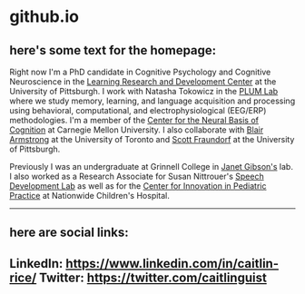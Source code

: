 # github.io

## here's some text for the homepage:

Right now I'm a PhD candidate in Cognitive Psychology and Cognitive Neuroscience in the [Learning Research and Development Center](https://www.lrdc.pitt.edu/) at the University of Pittsburgh.  I work with Natasha Tokowicz in the [PLUM Lab](http://plumlab.pitt.edu/) where we study memory, learning, and language acquisition and processing using behavioral, computational, and electrophysiological (EEG/ERP) methodologies. I'm a member of the [Center for the Neural Basis of Cognition](http://www.cnbc.cmu.edu/) at Carnegie Mellon University. I also collaborate with [Blair Armstrong](http://www.blairarmstrong.net/) at the University of Toronto and [Scott Fraundorf](http://www.lrdc.pitt.edu/maplelab/) at the University of Pittsburgh. 

Previously I was an undergraduate at Grinnell College in [Janet Gibson's]() lab. I also worked as a Research Associate for Susan Nittrouer's [Speech Development Lab](http://www.speechdevelopment.org/) as well as for the [Center for Innovation in Pediatric Practice](https://www.nationwidechildrens.org/research/areas-of-research/center-for-innovation-in-pediatric-practice) at Nationwide Children's Hospital.

---
## here are social links:

LinkedIn: https://www.linkedin.com/in/caitlin-rice/
Twitter: https://twitter.com/caitlinguist
---
